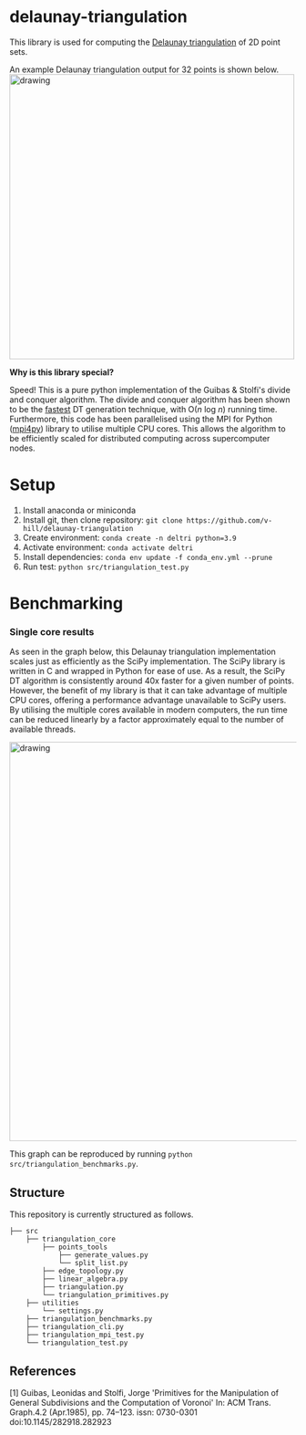 # delaunay-triangulation
This library is used for computing the [Delaunay triangulation](https://en.wikipedia.org/wiki/Delaunay_triangulation) of 2D point sets.

An example Delaunay triangulation output for 32 points is shown below.
<img src="./images/Figure 2021-02-24 110617.png" alt="drawing" width="500"/>

**Why is this library special?**

Speed! This is a pure python implementation of the Guibas &amp; Stolfi's divide and conquer algorithm. The divide and conquer algorithm has been shown to be the [fastest](https://people.eecs.berkeley.edu/~jrs/meshpapers/SuDrysdale.pdf) DT generation technique, with O(*n* log *n*) running time. Furthermore, this code has been parallelised using the MPI for Python ([mpi4py](https://github.com/mpi4py/mpi4py)) library to utilise multiple CPU cores. This allows the algorithm to be efficiently scaled for distributed computing across supercomputer nodes.

# Setup
1. Install anaconda or miniconda
2. Install git, then clone repository: `git clone https://github.com/v-hill/delaunay-triangulation`
3. Create environment: `conda create -n deltri python=3.9`
4. Activate environment: `conda activate deltri`
5. Install dependencies: `conda env update -f conda_env.yml --prune`
6. Run test: `python src/triangulation_test.py`

# Benchmarking

### Single core results

As seen in the graph below, this Delaunay triangulation implementation scales just as efficiently as the SciPy implementation. The SciPy library is written in C and wrapped in Python for ease of use. As a result, the SciPy DT algorithm is consistently around 40x faster for a given number of points. However, the benefit of my library is that it can take advantage of multiple CPU cores, offering a performance advantage unavailable to SciPy users. By utilising the multiple cores available in modern computers, the run time can be reduced linearly by a factor approximately equal to the number of available threads.

<img src="./images/Figure 2021-07-02 210145.png" alt="drawing" width="700"/>

This graph can be reproduced by running `python src/triangulation_benchmarks.py`.

## Structure
This repository is currently structured as follows.

    ├── src
        ├── triangulation_core
            ├── points_tools
                ├── generate_values.py
                └── split_list.py
            ├── edge_topology.py
            ├── linear_algebra.py
            ├── triangulation.py
            └── triangulation_primitives.py
        ├── utilities
            └── settings.py
        ├── triangulation_benchmarks.py
        ├── triangulation_cli.py
        ├── triangulation_mpi_test.py
        └── triangulation_test.py

## References
<a id="1">[1]</a>
Guibas, Leonidas and Stolfi, Jorge
'Primitives for the Manipulation of General Subdivisions and the Computation of Voronoi'
In: ACM Trans. Graph.4.2  (Apr.1985),  pp.  74–123.
issn:  0730-0301
doi:10.1145/282918.282923
